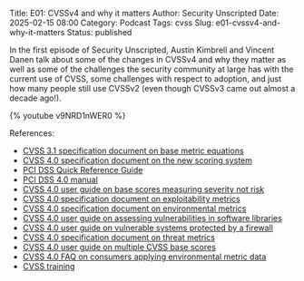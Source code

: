 Title: E01: CVSSv4 and why it matters
Author: Security Unscripted
Date: 2025-02-15 08:00
Category: Podcast
Tags: cvss
Slug: e01-cvssv4-and-why-it-matters
Status: published

In the first episode of Security Unscripted, Austin Kimbrell and Vincent Danen talk about some of the changes in CVSSv4 and why they matter as well as some of the challenges the security community at large has with the current use of CVSS, some challenges with respect to adoption, and just how many people still use CVSSv2 (even though CVSSv3 came out almost a decade ago!).

{% youtube v9NRD1nWER0 %}

References:

* [CVSS 3.1 specification document on base metric equations](https://www.first.org/cvss/v3.1/specification-document#7-1-Base-Metrics-Equations)
* [CVSS 4.0 specification document on the new scoring system](https://www.first.org/cvss/v4.0/specification-document#New-Scoring-System-Development)
* [PCI DSS Quick Reference Guide](https://listings.pcisecuritystandards.org/documents/PCIDSS_QRGv3_1.pdf)
* [PCI DSS 4.0 manual](https://www.commerce.uwo.ca/pdf/PCI-DSS-v4_0.pdf)
* [CVSS 4.0 user guide on base scores measuring severity not risk](https://www.first.org/cvss/v4.0/user-guide#CVSS-Base-Score-CVSS-B-Measures-Severity-not-Risk)
* [CVSS 4.0 specification document on exploitability metrics](https://www.first.org/cvss/v4.0/specification-document#Exploitability-Metrics)
* [CVSS 4.0 specification document on environmental metrics](https://www.first.org/cvss/v4.0/specification-document#Environmental-Metrics)
* [CVSS 4.0 user guide on assessing vulnerabilities in software libraries](https://www.first.org/cvss/v4.0/user-guide#Assessing-Vulnerabilities-in-Software-Libraries-and-Similar)
* [CVSS 4.0 user guide on vulnerable systems protected by a firewall](https://www.first.org/cvss/v4.0/user-guide#Vulnerable-Systems-Protected-by-a-Firewall)
* [CVSS 4.0 specification document on threat metrics](https://www.first.org/cvss/v4.0/specification-document#Threat-Metrics)
* [CVSS 4.0 user guide on multiple CVSS base scores](https://www.first.org/cvss/v4.0/user-guide#Multiple-CVSS-Base-CVSS-B-Scores)
* [CVSS 4.0 FAQ on consumers applying environmental metric data](https://www.first.org/cvss/v4.0/faq#How-does-a-consumer-apply-Environmental-data-into-a-CVSS-Assessment)
* [CVSS training](https://www.first.org/cvss/training)

